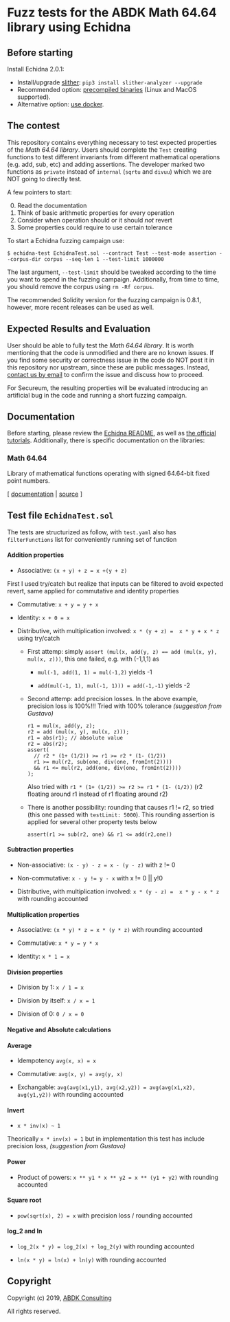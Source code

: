 # Fuzz tests for the ABDK Math 64.64 library using Echidna

## Before starting

Install Echidna 2.0.1:

* Install/upgrade [slither](https://github.com/crytic/slither): `pip3 install slither-analyzer --upgrade`
* Recommended option: [precompiled binaries](https://github.com/crytic/echidna/releases/tag/v2.0.1) (Linux and MacOS supported). 
* Alternative option: [use docker](https://hub.docker.com/layers/echidna/trailofbits/echidna/v2.0.1/images/sha256-526df14f9a90ba5615816499844263e851d7f34ed241acbdd619eb7aa0bb8556?context=explore).

## The contest

This repository contains everything necessary to test expected properties of the *Math 64.64 library*. Users should complete the `Test` creating functions to test different invariants from different mathematical operations (e.g. add, sub, etc) and adding assertions. The developer marked two functions as `private` instead of `internal` (`sqrtu` and `divuu`) which we are NOT going to directly test. 

A few pointers to start:

0. Read the documentation
1. Think of basic arithmetic properties for every operation
2. Consider when operation should or it should *not* revert
3. Some properties could require to use certain tolerance

To start a Echidna fuzzing campaign use:

```
$ echidna-test EchidnaTest.sol --contract Test --test-mode assertion --corpus-dir corpus --seq-len 1 --test-limit 1000000 
```

The last argument, `--test-limit` should be tweaked according to the time you want to spend in the fuzzing campaign. 
Additionally, from time to time, you should remove the corpus using `rm -Rf corpus`.

The recommended Solidity version for the fuzzing campaign is 0.8.1, however, more recent releases can be used as well.

## Expected Results and Evaluation

User should be able to fully test the *Math 64.64 library*. It is worth mentioning that the code is unmodified and there are no known issues. 
If you find some security or correctness issue in the code do NOT post it in this repository nor upstream, since these are public messages.
Instead, [contact us by email](mailto:gustavo.grieco@trailofbits.com) to confirm the issue and discuss how to proceed.

For Secureum, the resulting properties will be evaluated introducing an artificial bug in the code and running a short fuzzing campaign. 

## Documentation

Before starting, please review the [Echidna README](https://github.com/crytic/echidna#echidna-a-fast-smart-contract-fuzzer-), as well as [the official tutorials](https://github.com/crytic/building-secure-contracts/tree/master/program-analysis/echidna). Additionally, there is specific documentation on the libraries:

### Math 64.64

Library of mathematical functions operating with signed 64.64-bit fixed point
numbers.

\[ [documentation](ABDKMath64x64.md) | [source](ABDKMath64x64.sol) \]

## Test file `EchidnaTest.sol`
The tests are structurized as follow, with `test.yaml` also has `filterFunctions` list for conveniently running set of function 

#### Addition properties
- Associative: `(x + y) + z = x +(y + z)`

First I used try/catch but realize that inputs can be filtered to avoid expected revert, same applied for commutative and identity properties

- Commutative: `x + y = y + x`

- Identity: `x + 0 = x`

- Distributive, with multiplication involved: `x * (y + z) =  x * y + x * z` using try/catch 

  - First attemp: simply `assert (mul(x, add(y, z) == add (mul(x, y), mul(x, z)))`, this one failed, e.g. with (-1,1,1) as
  
    - `mul(-1, add(1, 1) = mul(-1,2)` yields -1

    - `add(mul(-1, 1), mul(-1, 1))) = add(-1,-1)` yields -2
  
  - Second attemp: add precision losses. In the above example, precision loss is 100%!!! Tried with 100% tolerance *(suggestion from Gustavo)*
      ```solidity
      r1 = mul(x, add(y, z);
      r2 = add (mul(x, y), mul(x, z)));
      r1 = abs(r1); // absolute value
      r2 = abs(r2);
      assert(
        // r2 * (1+ (1/2)) >= r1 >= r2 * (1- (1/2))
        r1 >= mul(r2, sub(one, div(one, fromInt(2))))
        && r1 <= mul(r2, add(one, div(one, fromInt(2))))
      );
      ```
    Also tried with `r1 * (1+ (1/2)) >= r2 >= r1 * (1- (1/2))` (r2 floating around r1 instead of r1 floating around r2)

  - There is another possibility: rounding that causes r1 != r2, so tried (this one passed with `testLimit: 5000`). This rounding assertion is applied for several other property tests below
      ```solidity
      assert(r1 >= sub(r2, one) && r1 <= add(r2,one))
      ```

#### Subtraction properties
- Non-associative: `(x - y) - z = x - (y - z)` with z != 0

- Non-commutative: `x - y != y - x` with x != 0 || y!0 

- Distributive, with multiplication involved: `x * (y - z) =  x * y - x * z` with rounding accounted


#### Multiplication properties
- Associative: `(x * y) * z = x * (y * z)` with rounding accounted

- Commutative: `x * y = y * x`

- Identity: `x * 1 = x` 

#### Division properties
- Division by 1: `x / 1 = x`

- Division by itself: `x / x = 1`

- Division of 0: `0 / x = 0` 

#### Negative and Absolute calculations 

#### Average
- Idempotency `avg(x, x) = x`

- Commutative: `avg(x, y) = avg(y, x)`

- Exchangable: `avg(avg(x1,y1), avg(x2,y2)) = avg(avg(x1,x2), avg(y1,y2))` with rounding accounted 

#### Invert
- `x * inv(x) ~ 1` 

Theorically `x * inv(x) = 1` but in implementation this test has include precision loss, *(suggestion from Gustavo)*

#### Power
- Product of powers: `x ** y1 * x ** y2 = x ** (y1 + y2)` with rounding accounted 

#### Square root
- `pow(sqrt(x), 2) = x` with precision loss / rounding accounted 

#### log_2 and ln
- `log_2(x * y) = log_2(x) + log_2(y)` with rounding accounted

- `ln(x * y) = ln(x) + ln(y)` with rounding accounted 


## Copyright

Copyright (c) 2019, [ABDK Consulting](https://abdk.consulting/)

All rights reserved.
